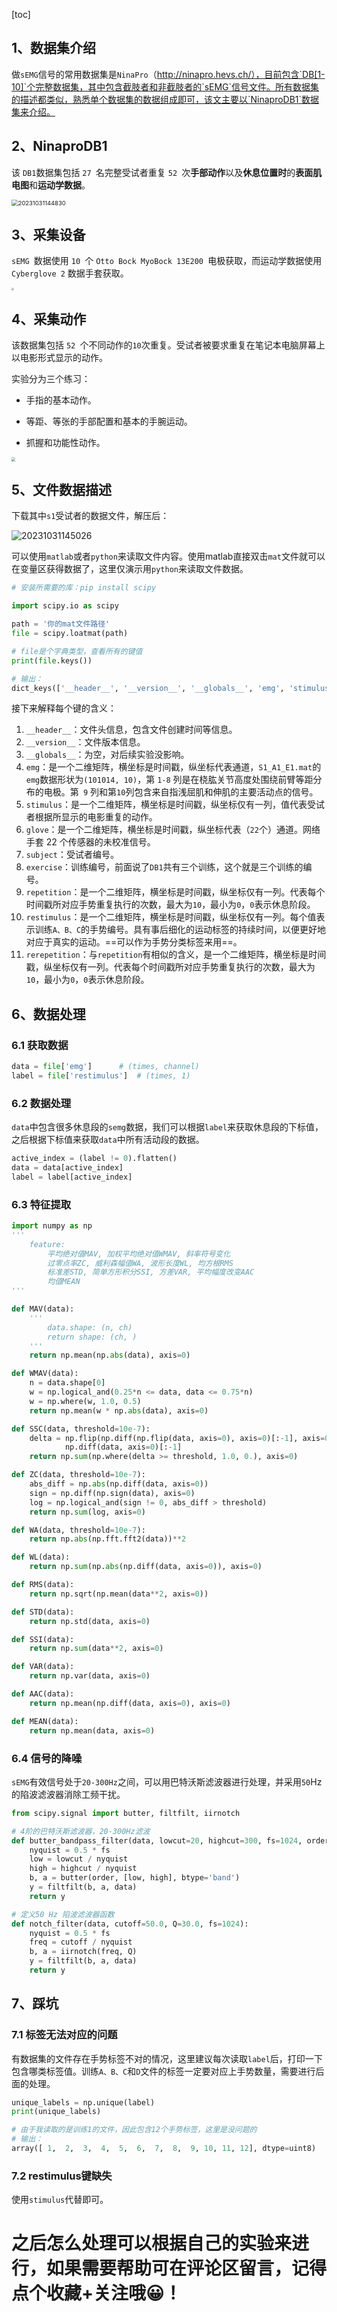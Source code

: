 [toc]



## 1、数据集介绍

做`sEMG`信号的常用数据集是`NinaPro`（http://ninapro.hevs.ch/），目前包含`DB[1-10]`个完整数据集，其中包含截肢者和非截肢者的`sEMG`信号文件。所有数据集的描述都类似，熟悉单个数据集的数据组成即可，该文主要以`NinaproDB1`数据集来介绍。


## 2、NinaproDB1

该 `DB1`数据集包括 `27 `名完整受试者重复 `52 `次**手部动作**以及**休息位置时**的**表面肌电图**和**运动学数据**。

<img src="https://img-blog.csdnimg.cn/img_convert/b397a2631d26a6b88156662bb0bfa218.png" alt="20231031144830" style="zoom: 67%;" />

## 3、采集设备

`sEMG `数据使用 `10 `个 `Otto Bock MyoBock 13E200 `电极获取，而运动学数据使用 `Cyberglove 2` 数据手套获取。

<img src="https://img-blog.csdnimg.cn/img_convert/6512ef2438e4b21182931ae35cd6795b.png" style="zoom: 25%;" />

## 4、采集动作

该数据集包括 `52 `个不同动作的` 10 `次重复。受试者被要求重复在笔记本电脑屏幕上以电影形式显示的动作。

实验分为三个练习： 

- 手指的基本动作。 

- 等距、等张的手部配置和基本的手腕运动。 

- 抓握和功能性动作。

<img src="https://img-blog.csdnimg.cn/img_convert/8e50cb045ea56a73747b3008f6b5f2e6.png" style="zoom: 40%;" />

## 5、文件数据描述

下载其中`s1`受试者的数据文件，解压后：

![20231031145026](https://img-blog.csdnimg.cn/img_convert/04111c44c6e81da61854dc1ef49fa917.png)

可以使用`matlab`或者`python`来读取文件内容。使用matlab直接双击`mat`文件就可以在变量区获得数据了，这里仅演示用`python`来读取文件数据。

```python
# 安装所需要的库：pip install scipy

import scipy.io as scipy

path = '你的mat文件路径'
file = scipy.loatmat(path)

# file是个字典类型，查看所有的键值
print(file.keys())

# 输出：
dict_keys(['__header__', '__version__', '__globals__', 'emg', 'stimulus', 'glove', 'subject', 'exercise', 'repetition', 'restimulus', 'rerepetition'])
```

接下来解释每个键的含义：

1. `__header__`：文件头信息，包含文件创建时间等信息。
2. `__version__`：文件版本信息。
3. `__globals__`：为空，对后续实验没影响。
4. `emg`：是一个二维矩阵，横坐标是时间戳，纵坐标代表通道，`S1_A1_E1.mat`的`emg`数据形状为`(101014, 10)`，第 `1-8` 列是在桡肱关节高度处围绕前臂等距分布的电极。第` 9` 列和第` 10 `列包含来自指浅屈肌和伸肌的主要活动点的信号。
5. `stimulus`：是一个二维矩阵，横坐标是时间戳，纵坐标仅有一列，值代表受试者根据所显示的电影重复的动作。
6. `glove`：是一个二维矩阵，横坐标是时间戳，纵坐标代表（`22`个）通道。网络手套 22 个传感器的未校准信号。
7. `subject`：受试者编号。
8. `exercise`：训练编号，前面说了`DB1`共有三个训练，这个就是三个训练的编号。
9. `repetition`：是一个二维矩阵，横坐标是时间戳，纵坐标仅有一列。代表每个时间戳所对应手势重复执行的次数，最大为`10`，最小为`0`，`0`表示休息阶段。
10. `restimulus`：是一个二维矩阵，横坐标是时间戳，纵坐标仅有一列。每个值表示训练`A、B、C`的手势编号。具有事后细化的运动标签的持续时间，以便更好地对应于真实的运动。==可以作为手势分类标签来用==。
11. `rerepetition`：与`repetition`有相似的含义，是一个二维矩阵，横坐标是时间戳，纵坐标仅有一列。代表每个时间戳所对应手势重复执行的次数，最大为`10`，最小为`0`，`0`表示休息阶段。

## 6、数据处理

### 6.1 获取数据

```python
data = file['emg']      # (times, channel)
label = file['restimulus']  # (times, 1)
```

### 6.2 数据处理

`data`中包含很多休息段的`semg`数据，我们可以根据`label`来获取休息段的下标值，之后根据下标值来获取`data`中所有活动段的数据。

```python
active_index = (label != 0).flatten()
data = data[active_index]
label = label[active_index]
```

### 6.3 特征提取
```python
import numpy as np
'''
    feature: 
        平均绝对值MAV, 加权平均绝对值WMAV, 斜率符号变化
        过零点率ZC, 威利森幅值WA, 波形长度WL, 均方根RMS
        标准差STD, 简单方形积分SSI, 方差VAR, 平均幅度改变AAC
        均值MEAN
'''

def MAV(data):
    '''
        data.shape: (n, ch)
        return shape: (ch, )
    '''
    return np.mean(np.abs(data), axis=0)

def WMAV(data):
    n = data.shape[0]
    w = np.logical_and(0.25*n <= data, data <= 0.75*n)
    w = np.where(w, 1.0, 0.5)
    return np.mean(w * np.abs(data), axis=0)

def SSC(data, threshold=10e-7):
    delta = np.flip(np.diff(np.flip(data, axis=0), axis=0)[:-1], axis=0) * \
            np.diff(data, axis=0)[:-1]
    return np.sum(np.where(delta >= threshold, 1.0, 0.), axis=0)

def ZC(data, threshold=10e-7):
    abs_diff = np.abs(np.diff(data, axis=0))
    sign = np.diff(np.sign(data), axis=0)
    log = np.logical_and(sign != 0, abs_diff > threshold)
    return np.sum(log, axis=0)

def WA(data, threshold=10e-7):
    return np.abs(np.fft.fft2(data))**2

def WL(data):
    return np.sum(np.abs(np.diff(data, axis=0)), axis=0)

def RMS(data):
    return np.sqrt(np.mean(data**2, axis=0))

def STD(data):
    return np.std(data, axis=0)

def SSI(data):
    return np.sum(data**2, axis=0)

def VAR(data):
    return np.var(data, axis=0)

def AAC(data):
    return np.mean(np.diff(data, axis=0), axis=0)

def MEAN(data):
    return np.mean(data, axis=0)
```

### 6.4 信号的降噪
`sEMG`有效信号处于`20-300Hz`之间，可以用巴特沃斯滤波器进行处理，并采用`50`Hz的陷波滤波器消除工频干扰。
```python
from scipy.signal import butter, filtfilt, iirnotch

# 4阶的巴特沃斯滤波器，20-300Hz滤波
def butter_bandpass_filter(data, lowcut=20, highcut=300, fs=1024, order=4):
    nyquist = 0.5 * fs
    low = lowcut / nyquist
    high = highcut / nyquist
    b, a = butter(order, [low, high], btype='band')
    y = filtfilt(b, a, data)
    return y

# 定义50 Hz 陷波滤波器函数
def notch_filter(data, cutoff=50.0, Q=30.0, fs=1024):
    nyquist = 0.5 * fs
    freq = cutoff / nyquist
    b, a = iirnotch(freq, Q)
    y = filtfilt(b, a, data)
    return y
```

## 7、踩坑

### 7.1 标签无法对应的问题

有数据集的文件存在手势标签不对的情况，这里建议每次读取`label`后，打印一下包含哪类标签值。训练`A、B、C`和`D`文件的标签一定要对应上手势数量，需要进行后面的处理。

```python
unique_labels = np.unique(label)
print(unique_labels)

# 由于我读取的是训练1的文件，因此包含12个手势标签，这里是没问题的
# 输出：
array([ 1,  2,  3,  4,  5,  6,  7,  8,  9, 10, 11, 12], dtype=uint8)
```

### 7.2 restimulus键缺失

使用`stimulus`代替即可。


# 之后怎么处理可以根据自己的实验来进行，如果需要帮助可在评论区留言，记得点个收藏+关注哦😀！
